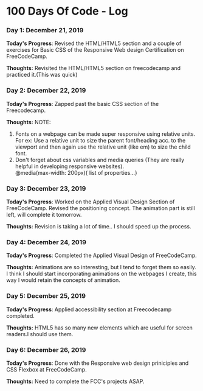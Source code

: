 # 100 Days Of Code - Log

### Day 1: December 21, 2019

**Today's Progress**: Revised the HTML/HTML5 section and a couple of exercises for Basic CSS of the Responsive Web design Certification on FreeCodeCamp.

**Thoughts:** Revisited the HTML/HTML5 section on freecodecamp and practiced it.(This was quick)

### Day 2: December 22, 2019

**Today's Progress**:  Zapped past the basic CSS section of the Freecodecamp.

**Thoughts:** 
NOTE:
1. Fonts on a webpage can be made super responsive using relative units.
   For ex: Use a relative unit to size the parent font/heading acc. to the viewport and then again use the relative unit (like em) to      size the child font.
2. Don't forget about css variables and  media queries (They are really helpful in developing responsive websites).  
   @media(max-width: 200px){ list of properties...}

### Day 3: December 23, 2019

**Today's Progress**:  Worked on the Applied Visual Design Section of FreeCodeCamp. Revised the positioning concept.
The animation part is still left, will complete it tomorrow.

**Thoughts:**  Revision is taking a lot of time.. I should speed up the process.

### Day 4: December 24, 2019

**Today's Progress**:  Completed the Applied Visual Design of FreeCodeCamp.

**Thoughts:** Animations are so interesting, but I tend to forget them so easily.
              I think I should start incorporating animations on the webpages I create, this way I would retain the concepts of                       animation.

### Day 5: December 25, 2019

**Today's Progress**: Applied accessibility section at Freecodecamp completed.

**Thoughts:**  HTML5 has so many new elements which are useful for screen readers.I should use them.


### Day 6: December 26, 2019

**Today's Progress**: Done with the Responsive web design priniciples and CSS Flexbox at FreeCodeCamp.

**Thoughts:**  Need to complete the FCC's projects ASAP.











